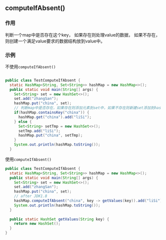 ## computeIfAbsent()

### 作用

判断一个map中是否存在这个key，
如果存在则处理value的数据，
如果不存在，则创建一个满足value要求的数据结构放到value中。

### 示例

不使用`computeIfAbsent()`
```java

public class TestComputeIfAbsent {
  static HashMap<String, Set<String>> hashMap = new HashMap<>();
  public static void main(String[] args) {
    Set<String> set = new HashSet<>();
    set.add("zhangSan");
    hashMap.put("china", set);
    // 判断map中是否存在，如果存在则添加元素到set中，如果不存在则新建set添加到hashMap中
    if(hashMap.containsKey("china")) {
      hashMap.get("china").add("liSi");
    } else {
      Set<String> setTmp = new HashSet<>();
      setTmp.add("liSi");
      hashMap.put("china", setTmp);
    }
    System.out.println(hashMap.toString());
  }

```

使用`computeIfAbsent()`
```Java
public class TestComputeIfAbsent {
  static HashMap<String, Set<String>> hashMap = new HashMap<>();
  public static void main(String[] args) {
    Set<String> set = new HashSet<>();
    set.add("zhangSan");
    hashMap.put("china", set);
    // after JDK1.8
    hashMap.computeIfAbsent("china", key -> getValues(key)).add("liSi");
    System.out.println(hashMap.toString());
  }
 
  public static HashSet getValues(String key) {
    return new HashSet();
  }
}

```
